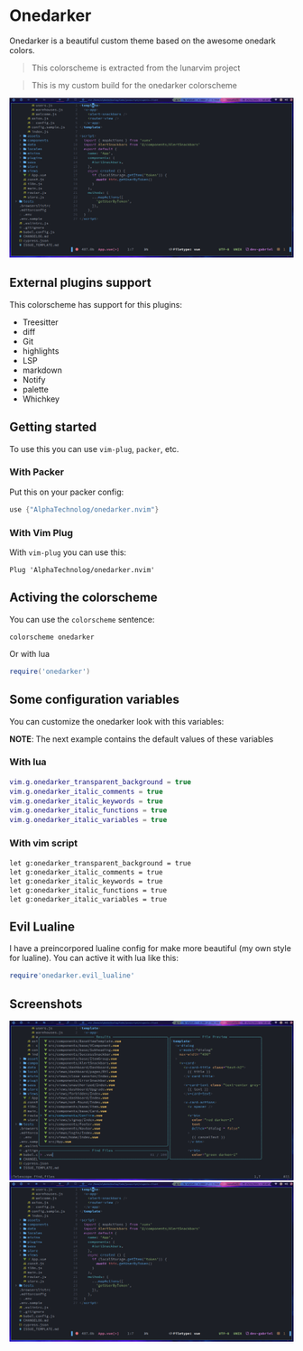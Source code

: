 # Onedarker

Onedarker is a beautiful custom theme based on
the awesome onedark colors.

> This colorscheme is extracted from the lunarvim project

> This is my custom build for the onedarker colorscheme

![onedarker-2](./screenshots/onedarker_2.png)

## External plugins support

This colorscheme has support for this plugins:

- Treesitter
- diff
- Git
- highlights
- LSP
- markdown
- Notify
- palette
- Whichkey

## Getting started

To use this you can use `vim-plug`, `packer`, etc.

### With Packer

Put this on your packer config:

```lua
use {"AlphaTechnolog/onedarker.nvim"}
```

### With Vim Plug

With `vim-plug` you can use this:

```vim
Plug 'AlphaTechnolog/onedarker.nvim'
```

## Activing the colorscheme

You can use the `colorscheme` sentence:

```vim
colorscheme onedarker
```

Or with lua

```lua
require('onedarker')
```

## Some configuration variables

You can customize the onedarker look with this variables:

**NOTE**: The next example contains the default values of
these variables

### With lua

```lua
vim.g.onedarker_transparent_background = true
vim.g.onedarker_italic_comments = true
vim.g.onedarker_italic_keywords = true
vim.g.onedarker_italic_functions = true
vim.g.onedarker_italic_variables = true
```

### With vim script

```vim
let g:onedarker_transparent_background = true
let g:onedarker_italic_comments = true
let g:onedarker_italic_keywords = true
let g:onedarker_italic_functions = true
let g:onedarker_italic_variables = true
```

## Evil Lualine

I have a preincorpored lualine config for make more beautiful (my own style for lualine).
You can active it with lua like this:

```lua
require'onedarker.evil_lualine'
```

## Screenshots

![onedarker-1](./screenshots/onedarker_1.png)
![onedarker-2](./screenshots/onedarker_2.png)
